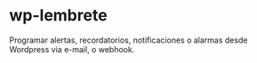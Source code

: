 # wp-lembrete
Programar alertas, recordatorios, notificaciones o alarmas desde Wordpress via e-mail, o webhook.
